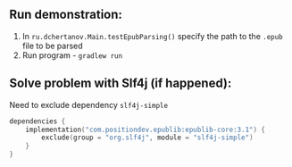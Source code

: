 ## Run demonstration:

1. In `ru.dchertanov.Main.testEpubParsing()` specify the path to the `.epub` file to be parsed
2. Run program - `gradlew run`

## Solve problem with Slf4j (if happened):

Need to exclude dependency `slf4j-simple`

```kotlin
dependencies {
    implementation("com.positiondev.epublib:epublib-core:3.1") {
        exclude(group = "org.slf4j", module = "slf4j-simple")
    }
}
```